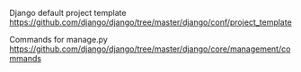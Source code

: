 Django default project template
https://github.com/django/django/tree/master/django/conf/project_template

Commands for manage.py
https://github.com/django/django/tree/master/django/core/management/commands
